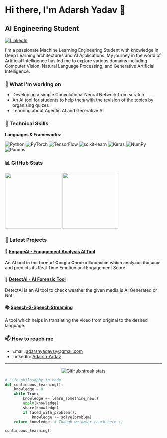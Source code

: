 # Hi there, I'm Adarsh Yadav 👋

## AI Engineering Student

[![LinkedIn](https://img.shields.io/badge/LinkedIn-0077B5?style=for-the-badge&logo=linkedin&logoColor=white)](https://linkedin.com/in/adarshyadav55)

I'm a passionate Machine Learning Engineering Student with knowledge in Deep Learning architectures and AI Applications. My journey in the world of Artificial Intelligence has led me to explore various domains including Computer Vision, Natural Language Processing, and Generative Artificial Intelligence.

### 🔭 What I'm working on

- Developing a simple Convolutional Neural Network from scratch
- An AI tool for students to help them with the revision of the topics by organising quizes
- Learning about Agentic AI and Generative AI

### 🌱 Technical Skills

**Languages & Frameworks:**

![Python](https://img.shields.io/badge/Python-3776AB?style=flat-square&logo=python&logoColor=white)
![PyTorch](https://img.shields.io/badge/PyTorch-EE4C2C?style=flat-square&logo=pytorch&logoColor=white)
![TensorFlow](https://img.shields.io/badge/TensorFlow-FF6F00?style=flat-square&logo=tensorflow&logoColor=white)
![scikit-learn](https://img.shields.io/badge/scikit--learn-F7931E?style=flat-square&logo=scikit-learn&logoColor=white)
![Keras](https://img.shields.io/badge/Keras-D00000?style=flat-square&logo=keras&logoColor=white)
![NumPy](https://img.shields.io/badge/NumPy-013243?style=flat-square&logo=numpy&logoColor=white)
![Pandas](https://img.shields.io/badge/Pandas-150458?style=flat-square&logo=pandas&logoColor=white)

### 📊 GitHub Stats

<div>
  <img height="180em" src="https://github-readme-stats.vercel.app/api?username=yadavadarsh55&show_icons=true&include_all_commits=true&count_private=true&theme=radical"/>
  <img height="180em" src="https://github-readme-stats.vercel.app/api/top-langs/?username=yadavadarsh55&layout=compact&langs_count=8&theme=radical"/>
</div>

### 📝 Latest Projects

#### 🧠 [EngageAI - Engagement Analysis AI Tool](https://github.com/yadavadarsh55/Real-Time-Emotion-Detection)
An AI tool in the form of Google Chrome Extension which analyzes the user and predicts its Real Time Emotion and Engagement Score.

#### 🤖 [DetectAI - AI Forensic Tool](https://github.com/yadavadarsh55/AI-Detection)
DetectAI is an AI tool to check weather the given media is AI Generated or Not.

#### 📚 [Speech-2-Speech Streaming](https://github.com/yadavadarsh55/Speech-to-Speech-Streaming)
A tool which helps in translating the video from original to the desired language.

### 📫 How to reach me

- Email: adarshyadavsy@gmail.com
- LinkedIn: [Adarsh Yadav](https://linkedin.com/in/adarshyadav55)

---

<p align="center">
  <img src="https://github-readme-streak-stats.herokuapp.com/?user=yadavadarsh55&theme=radical" alt="GitHub streak stats" />
</p>

```python
# Life philosophy in code
def continuous_learning():
    knowledge = 0
    while True:
        knowledge += learn_something_new()
        apply(knowledge)
        share(knowledge)
        if faced_with_problem():
            knowledge += solve(problem)
    return knowledge  # Though we never reach here :)

continuous_learning()
```
